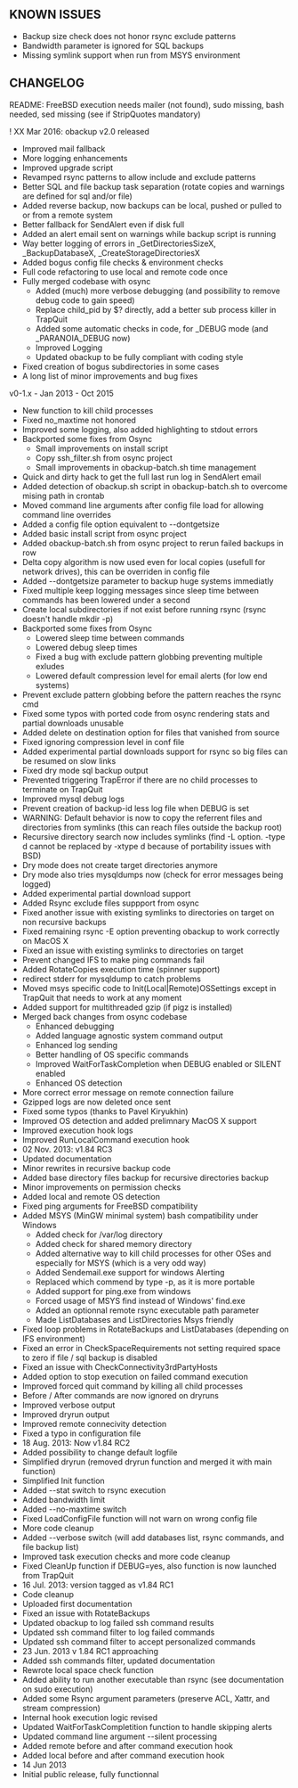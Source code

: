 KNOWN ISSUES
------------

- Backup size check does not honor rsync exclude patterns
- Bandwidth parameter is ignored for SQL backups
- Missing symlink support when run from MSYS environment

CHANGELOG
---------

README: FreeBSD execution needs mailer (not found), sudo missing, bash needed, sed missing (see if StripQuotes mandatory)

! XX Mar 2016: obackup v2.0 released
- Improved mail fallback
- More logging enhancements
- Improved upgrade script
- Revamped rsync patterns to allow include and exclude patterns
- Better SQL and file backup task separation (rotate copies and warnings are defined for sql and/or file)
- Added reverse backup, now backups can be local, pushed or pulled to or from a remote system
- Better fallback for SendAlert even if disk full
- Added an alert email sent on warnings while backup script is running
- Way better logging of errors in _GetDirectoriesSizeX, _BackupDatabaseX, _CreateStorageDirectoriesX
- Added bogus config file checks & environment checks
- Full code refactoring to use local and remote code once
- Fully merged codebase with osync
	- Added (much) more verbose debugging (and possibility to remove debug code to gain speed)
	- Replace child_pid by $? directly, add a better sub process killer in TrapQuit
	- Added some automatic checks in code, for _DEBUG mode (and _PARANOIA_DEBUG now)
	- Improved Logging
	- Updated obackup to be fully compliant with coding style
- Fixed creation of bogus subdirectories in some cases
- A long list of minor improvements and bug fixes

v0-1.x - Jan 2013 - Oct 2015
- New function to kill child processes
- Fixed no_maxtime not honored
- Improved some logging, also added highlighting to stdout errors
- Backported some fixes from Osync
	- Small improvements on install script
	- Copy ssh_filter.sh from osync project
	- Small improvements in obackup-batch.sh time management
- Quick and dirty hack to get the full last run log in SendAlert email
- Added detection of obackup.sh script in obackup-batch.sh to overcome mising path in crontab
- Moved command line arguments after config file load for allowing command line overrides
- Added a config file option equivalent to --dontgetsize
- Added basic install script from osync project
- Added obackup-batch.sh from osync project to rerun failed backups in row
- Delta copy algorithm is now used even for local copies (usefull for network drives), this can be overriden in config file
- Added --dontgetsize parameter to backup huge systems immediatly
- Fixed multiple keep logging messages since sleep time between commands has been lowered under a second
- Create local subdirectories if not exist before running rsync (rsync doesn't handle mkdir -p)
- Backported some fixes from Osync
	- Lowered sleep time between commands
	- Lowered debug sleep times
	- Fixed a bug with exclude pattern globbing preventing multiple exludes
	- Lowered default compression level for email alerts (for low end systems)
- Prevent exclude pattern globbing before the pattern reaches the rsync cmd
- Fixed some typos with ported code from osync rendering stats and partial downloads unusable
- Added delete on destination option for files that vanished from source
- Fixed ignoring compression level in conf file
- Added experimental partial downloads support for rsync so big files can be resumed on slow links
- Fixed dry mode sql backup output
- Prevented triggering TrapError if there are no child processes to terminate on TrapQuit
- Improved mysql debug logs
- Prevent creation of backup-id less log file when DEBUG is set
- WARNING: Default behavior is now to copy the referrent files and directories from symlinks (this can reach files outside the backup root)
- Recursive directory search now includes symlinks (find -L option. -type d cannot be replaced by -xtype d because of portability issues with BSD)
- Dry mode does not create target directories anymore
- Dry mode also tries mysqldumps now (check for error messages being logged)
- Added experimental partial download support
- Added Rsync exclude files suppport from osync
- Fixed another issue with existing symlinks to directories on target on non recursive backups
- Fixed remaining rsync -E option preventing obackup to work correctly on MacOS X
- Fixed an issue with existing symlinks to directories on target
- Prevent changed IFS to make ping commands fail
- Added RotateCopies execution time (spinner support)
- redirect stderr for mysqldump to catch problems
- Moved msys specific code to Init(Local|Remote)OSSettings except in TrapQuit that needs to work at any moment
- Added support for multithreaded gzip (if pigz is installed)
- Merged back changes from osync codebase
	- Enhanced debugging
	- Added language agnostic system command output
	- Enhanced log sending
	- Better handling of OS specific commands
	- Improved WaitForTaskCompletion when DEBUG enabled or SILENT enabled
	- Enhanced OS detection
- More correct error message on remote connection failure
- Gzipped logs are now deleted once sent
- Fixed some typos (thanks to Pavel Kiryukhin)
- Improved OS detection and added prelimnary MacOS X support
- Improved execution hook logs
- Improved RunLocalCommand execution hook
- 02 Nov. 2013: v1.84 RC3
- Updated documentation
- Minor rewrites in recursive backup code
- Added base directory files backup for recursive directories backup
- Minor improvements on permission checks
- Added local and remote OS detection
- Fixed ping arguments for FreeBSD compatibility
- Added MSYS (MinGW minimal system) bash compatibility under Windows
	- Added check for /var/log directory
	- Added check for shared memory directory
	- Added alternative way to kill child processes for other OSes and especially for MSYS (which is a very odd way)
	- Added Sendemail.exe support for windows Alerting
	- Replaced which commend by type -p, as it is more portable
	- Added support for ping.exe from windows
	- Forced usage of MSYS find instead of Windows' find.exe
	- Added an optionnal remote rsync executable path parameter
	- Made ListDatabases and ListDirectories Msys friendly
- Fixed loop problems in RotateBackups and ListDatabases (depending on IFS environment)
- Fixed an error in CheckSpaceRequirements not setting required space to zero if file / sql backup is disabled
- Fixed an issue with CheckConnectivity3rdPartyHosts
- Added option to stop execution on failed command execution
- Improved forced quit command by killing all child processes
- Before / After commands are now ignored on dryruns
- Improved verbose output
- Improved dryrun output
- Improved remote connecivity detection 
- Fixed a typo in configuration file
- 18 Aug. 2013: Now v1.84 RC2
- Added possibility to change default logfile
- Simplified dryrun (removed dryrun function and merged it with main function)
- Simplified Init function
- Added --stat switch to rsync execution
- Added bandwidth limit
- Added --no-maxtime switch
- Fixed LoadConfigFile function will not warn on wrong config file
- More code cleanup
- Added --verbose switch (will add databases list,  rsync commands, and file backup list)
- Improved task execution checks and more code cleanup
- Fixed CleanUp function if DEBUG=yes, also function is now launched from TrapQuit
- 16 Jul. 2013: version tagged as v1.84 RC1
- Code cleanup
- Uploaded first documentation
- Fixed an issue with RotateBackups
- Updated obackup to log failed ssh command results
- Updated ssh command filter to log failed commands
- Updated ssh command filter to accept personalized commands
- 23 Jun. 2013 v 1.84 RC1 approaching
- Added ssh commands filter, updated documentation
- Rewrote local space check function
- Added ability to run another executable than rsync (see documentation on sudo execution)
- Added some Rsync argument parameters (preserve ACL, Xattr, and stream compression)
- Internal hook execution logic revised
- Updated WaitForTaskCompletition function to handle skipping alerts
- Updated command line argument --silent processing
- Added remote before and after command execution hook
- Added local before and after command execution hook
- 14 Jun 2013
- Initial public release, fully functionnal
